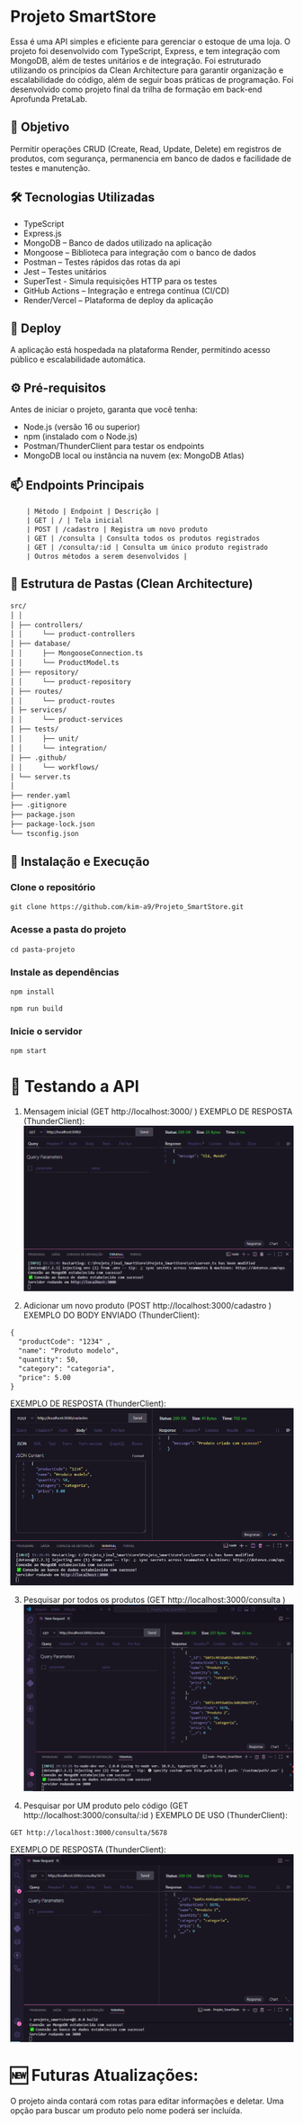 # Projeto SmartStore 

Essa é uma API simples e eficiente para gerenciar o estoque de uma loja. O projeto foi desenvolvido com TypeScript, Express, e tem integração com MongoDB, além de testes unitários e de integração. Foi estruturado utilizando os princípios da Clean Architecture para garantir organização e escalabilidade do código, além de seguir boas práticas de programação. Foi desenvolvido como projeto final da trilha de formação em back-end Aprofunda PretaLab.

## 📌 Objetivo
Permitir operações CRUD (Create, Read, Update, Delete) em registros de produtos, com segurança, permanencia em banco de dados e facilidade de testes e manutenção.

## 🛠️ Tecnologias Utilizadas
- TypeScript
- Express.js
- MongoDB – Banco de dados utilizado na aplicação
- Mongoose – Biblioteca para integração com o banco de dados
- Postman – Testes rápidos das rotas da api
- Jest – Testes unitários
- SuperTest - Simula requisições HTTP para os testes
- GitHub Actions – Integração e entrega contínua (CI/CD)
- Render/Vercel – Plataforma de deploy da aplicação

## 🚀 Deploy
A aplicação está hospedada na plataforma Render, permitindo acesso público e escalabilidade automática.

## ⚙️ Pré-requisitos
Antes de iniciar o projeto, garanta que você tenha:
- Node.js (versão 16 ou superior)
- npm (instalado com o Node.js)
- Postman/ThunderClient para testar os endpoints
- MongoDB local ou instância na nuvem (ex: MongoDB Atlas)

## 📫 Endpoints Principais
```console
    | Método | Endpoint | Descrição | 
    | GET | / | Tela inicial
    | POST | /cadastro | Registra um novo produto
    | GET | /consulta | Consulta todos os produtos registrados
    | GET | /consulta/:id | Consulta um único produto registrado
    | Outros métodos a serem desenvolvidos |
```

## 📁 Estrutura de Pastas (Clean Architecture)
```markdown
src/
│ │               
│ ├── controllers/ 
│ │     └── product-controllers
│ ├── database/
│ │     ├── MongooseConnection.ts       
│ │     └── ProductModel.ts
│ ├── repository/
│ │     └── product-repository
│ ├── routes/  
│ │     └── product-routes
│ ├─ services/         
│ │     └── product-services
│ ├── tests/
│ │     ├── unit/
│ │     └── integration/
│ ├── .github/                    
│ │     └── workflows/
│ └── server.ts
│
├── render.yaml
├── .gitignore
├── package.json
├── package-lock.json
└── tsconfig.json    

```

## 🚀 Instalação e Execução
### Clone o repositório
```console
git clone https://github.com/kim-a9/Projeto_SmartStore.git

```
###  Acesse a pasta do projeto
```console
cd pasta-projeto

```
###  Instale as dependências
```console
npm install

```
```console
npm run build

```
###  Inicie o servidor
```console
npm start

```

# 🧪 Testando a API
1. Mensagem inicial (GET http://localhost:3000/ )
EXEMPLO DE RESPOSTA (ThunderClient):
![Mensagem Tela Inicial](docs/testes/1-tela-inicial.png)

2. Adicionar um novo produto (POST http://localhost:3000/cadastro )
EXEMPLO DO BODY ENVIADO (ThunderClient):
```console
{
  "productCode": "1234" ,
  "name": "Produto modelo",
  "quantity": 50,
  "category": "categoria",
  "price": 5.00
}
```
EXEMPLO DE RESPOSTA (ThunderClient):
![ROTA /cadastro](docs/testes/2-cadastro-produto.png)

3. Pesquisar por todos os produtos (GET http://localhost:3000/consulta )
![ROTA /consulta](docs/testes/3-consulta-produtos.png)

4. Pesquisar por UM produto pelo código (GET http://localhost:3000/consulta/:id )
EXEMPLO DE USO (ThunderClient): 
```console
GET http://localhost:3000/consulta/5678
```
EXEMPLO DE RESPOSTA (ThunderClient):
![ROTA /consulta/:id](docs/testes/3-consulta-produtos-id.png)



# 🆕 Futuras Atualizações:
O projeto ainda contará com rotas para editar informações e deletar. Uma opção para buscar um produto pelo nome poderá ser incluída.
